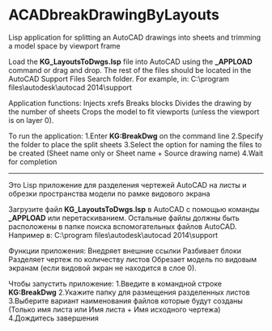 # ACADbreakDrawingByLayouts
Lisp application for splitting an AutoCAD drawings into sheets and trimming a model space by viewport frame

Load the **KG_LayoutsToDwgs.lsp** file into AutoCAD using the **_APPLOAD** command or drag and drop.
The rest of the files should be located in the AutoCAD Support Files Search folder.
For example, in:
C:\program files\autodesk\autocad 2014\support

Application functions:
Injects xrefs
Breaks blocks
Divides the drawing by the number of sheets
Crops the model to fit viewports (unless the viewport is on layer 0).

To run the application:
1.Enter **KG:BreakDwg** on the command line
2.Specify the folder to place the split sheets
3.Select the option for naming the files to be created (Sheet name only or Sheet name + Source drawing name)
4.Wait for completion


--------------------------------------------------------------------------------------------
Это Lisp приложение для разделения чертежей AutoCAD на листы и обрезки пространства модели по рамке видового экрана

Загрузите файл **KG_LayoutsToDwgs.lsp** в AutoCAD с помощью команды **_APPLOAD** или перетаскиванием.
Остальные файлы должны быть расположены в папке поиска вспомогательных файлов AutoCAD. 
Например в:
C:\program files\autodesk\autocad 2014\support

Функции приложения:
Внедряет внешние ссылки
Разбивает блоки
Разделяет чертеж по количеству листов 
Обрезает модель по видовым экранам (если видовой экран не находится в слое 0). 

Чтобы запустить приложение:
1.Введите в командной строке **KG:BreakDwg**
2.Укажите папку для размещения разделенных листов
3.Выберите вариант наименования файлов которые будут созданы (Только имя листа или Имя листа + Имя исходного чертежа)
4.Дождитесь завершения


